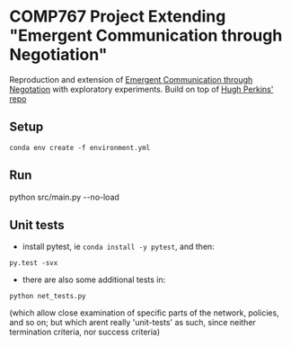 # COMP767 Project Extending "Emergent Communication through Negotiation"

Reproduction and extension of [Emergent Communication through Negotation](https://arxiv.org/pdf/1804.03980.pdf) with exploratory experiments. Build on top of [Hugh Perkins' repo](https://github.com/ASAPPinc/emergent_comms_negotiation)

## Setup
`conda env create -f environment.yml`

## Run
python src/main.py --no-load


## Unit tests

- install pytest, ie `conda install -y pytest`, and then:
```
py.test -svx
```
- there are also some additional tests in:
```
python net_tests.py
```
(which allow close examination of specific parts of the network, policies, and so on; but which arent really 'unit-tests' as such, since neither termination criteria, nor success criteria)
